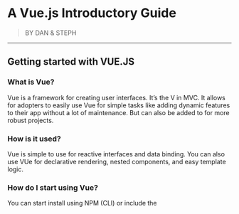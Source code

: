 # A Vue.js Introductory Guide

> BY DAN & STEPH


----------


## Getting started with VUE.JS

### What is Vue?
Vue is a framework for creating user interfaces. It’s the V in MVC. It allows for adopters to easily use Vue for simple tasks like adding dynamic features to their app without a lot of maintenance. But can also be added to for more robust projects.

### How is it used?
Vue is simple to use for reactive interfaces and data binding. You can also use VUe for declarative rendering, nested components, and easy template logic. 

### How do I start using Vue?
You can start install using NPM (CLI) or include the <script> tag in your HTML file (CDN). For larger projects and more advanced uses, it's recommended to use vue-cli in Node.js.

### What are the most common Vue methods and how do we apply them?


``` bash
# install Vue from the command line
npm install vue-cli

# add Vue CDN to your HTML file (smaller projects)
<script src="https://unpkg.com/vue"></script>
```


----------


#### Declarative Rendering
One of the main features of Vue is it's simple-to-use render for DOM manipulation and  it reduces the lines of code you'd need to write in order to do so. Below is an example.
```
<div id="app">
  {{ message }}
</div>
```
```
var app = new Vue({
  el: '#app',
  data: {
    message: 'Hello Vue!'
  }
})
```


----------


#### Creating Objects and Data Binding
This creates new Vue objects that targets the id of the div tag. You can then data bind the keyword property.
```
const app = newVue({
    el: '#app',
    data: {
        keyword: 'Javascript'
    }
});
```
```
<div id='app'>
    {{keyword}}
</div>
```


----------


#### Conditionals in your HTML file
You can set conditionals in your HTML file directly by calling it using the v-if method.
```
<h1 v-if="isVisible == 'if'">If</h1>
<h1 v-else-if="isVisible === 'elseif'">Else If</h1>
<h1 v-else>Else</h1>
```
```
data: { isVisible: 'if' }
```


----------


#### Loops
Follow the syntax below in your JS and your HTML files to create easy loops in Vue.
```
<div id="app-4">
  <ol>
    <li v-for="todo in todos">
      {{ todo.text }}
    </li>
  </ol>
</div>
```
```
var app4 = new Vue({
  el: '#app-4',
  data: {
    todos: [
      { text: 'Learn JavaScript' },
      { text: 'Learn Vue' },
      { text: 'Build something awesome' }
    ]
  }
})
```


----------


### Other fun stuff to do with Vue!
There are no limits to the things you can do with Vue, and we've only scratched the surface of the capabilities. Here are some other methods you can use


To let users interact with your app, we can use the v-on directive to attach event listeners that invoke methods on our Vue instances

```
<button v-on:click="reverseMessage">Reverse Message</button>
```

Vue also provides the v-model directive that makes two-way binding between form input and app state a breeze
```
<div id="app-6">
  <p>{{ message }}</p>
  <input v-model="message">
</div>
```
```
var app6 = new Vue({
  el: '#app-6',
  data: {
    message: 'Hello Vue!'
  }
})
```

In Vue, a component is essentially a Vue instance with pre-defined options. Registering a component in Vue is straightforward
```
Vue.component('todo-item', {
  template: '<li>This is a todo</li>'
})
```

For detailed explanation on how things work, checkout the [guide](http://vuejs-templates.github.io/webpack/) and [docs for vue-loader](http://vuejs.github.io/vue-loader).
